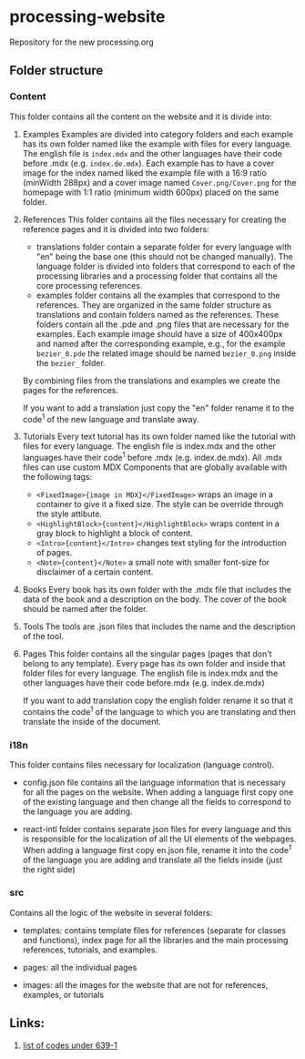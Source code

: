 # processing-website

Repository for the new processing.org

## Folder structure

### Content

This folder contains all the content on the website and it is divide into:

1. Examples
   Examples are divided into category folders and each example has its own folder named like the example with files for every language. The english file is `index.mdx` and the other languages have their code before .mdx (e.g. `index.de.mdx`). Each example has to have a cover image for the index named liked the example file with a 16:9 ratio (minWidth 288px) and a cover image named `Cover.png/Cover.png` for the homepage with 1:1 ratio (minimum width 600px) placed on the same folder.

2. References
   This folder contains all the files necessary for creating the reference pages and it is divided into two folders:

   - translations folder contain a separate folder for every language with "en" being the base one (this should not be changed manually). The language folder is divided into folders that correspond to each of the processing libraries and a processing folder that contains all the core processing references.
   - examples folder contains all the examples that correspond to the references. They are organized in the same folder structure as translations and contain folders named as the references. These folders contain all the .pde and .png files that are necessary for the examples. Each example image should have a size of 400x400px and named after the corresponding example, e.g., for the example `bezier_0.pde` the related image should be named `bezier_0.png` inside the `bezier_` folder.

   By combining files from the translations and examples we create the pages for the references.

   If you want to add a translation just copy the "en" folder rename it to the code<sup>1</sup> of the new language and translate away.

3. Tutorials
   Every text tutorial has its own folder named like the tutorial with files for every language. The english file is index.mdx and the other languages have their code<sup>1</sup> before .mdx (e.g. index.de.mdx). All .mdx files can use custom MDX Components that are globally available with the following tags:

   - `<FixedImage>{image in MDX}</FixedImage>` wraps an image in a container to give it a fixed size. The style can be override through the style attibute.
   - `<HighlightBlock>{content}</HighlightBlock>` wraps content in a gray block to highlight a block of content.
   - `<Intro>{content}</Intro>` changes text styling for the introduction of pages.
   - `<Note>{content}</Note>` a small note with smaller font-size for disclaimer of a certain content.

4. Books
   Every book has its own folder with the .mdx file that includes the data of the book and a description on the body. The cover of the book should be named after the folder.

5. Tools
   The tools are .json files that includes the name and the description of the tool.

6. Pages
   This folder contains all the singular pages (pages that don't belong to any template). Every page has its own folder and inside that folder files for every language. The english file is index.mdx and the other languages have their code before.mdx (e.g. index.de.mdx)

   If you want to add translation copy the english folder rename it so that it contains the code<sup>1</sup> of the language to which you are translating and then translate the inside of the document.

### i18n

This folder contains files necessary for localization (language control).

- config.json file contains all the language information that is necessary for all the pages on the website. When adding a language first copy one of the existing language and then change all the fields to correspond to the language you are adding.

- react-intl folder contains separate json files for every language and this is responsible for the localization of all the UI elements of the webpages. When adding a language first copy en.json file, rename it into the code<sup>1</sup> of the language you are adding and translate all the fields inside (just the right side)

### src

Contains all the logic of the website in several folders:

- templates: contains template files for references (separate for classes and functions), index page for all the libraries and the main processing references, tutorials, and examples.

- pages: all the individual pages

- images: all the images for the website that are not for references, examples, or tutorials

## Links:

1. [list of codes under 639-1](https://en.wikipedia.org/wiki/List_of_ISO_639-1_codes)

